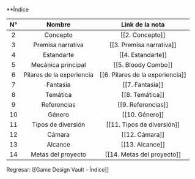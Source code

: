 
**Índice

| N°  |          Nombre           |         Link de la nota          |
| :-: | :-----------------------: | :------------------------------: |
|  2  |         Concepto          |         [[2. Concepto]]          |
|  3  |     Premisa narrativa     |     [[3. Premisa narrativa]]     |
|  4  |        Estandarte         |        [[4. Estandarte]]         |
|  5  |    Mecánica principal     |    [[5. Bloody Combo]]     |
|  6  | Pilares de la experiencia | [[6. Pilares de la experiencia]] |
|  7  |         Fantasía          |         [[7. Fantasía]]          |
|  8  |         Temática          |         [[8. Temática]]          |
|  9  |        Referencias        |        [[9. Referencias]]        |
| 10  |          Género           |          [[10. Género]]          |
| 11  |    Tipos de diversión     |    [[11. Tipos de diversión]]    |
| 12  |          Cámara           |          [[12. Cámara]]          |
| 13  |          Alcance          |         [[13. Alcance]]          |
| 14  |    Metas del proyecto     |    [[14. Metas del proyecto]]    |


Regresar: [[Game Design Vault - Índice]]

